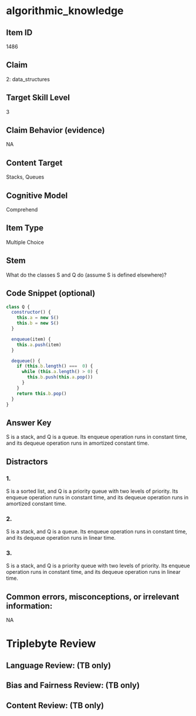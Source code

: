 # algorithmic_knowledge

## Item ID
1486

## Claim
2: data_structures

## Target Skill Level
3

## Claim Behavior (evidence)
NA

## Content Target
Stacks, Queues

## Cognitive Model
Comprehend

## Item Type
Multiple Choice

## Stem
What do the classes S and Q do (assume S is defined elsewhere)?

## Code Snippet (optional)
```javascript
class Q {
  constructor() {
    this.a = new S()
    this.b = new S()
  }

  enqueue(item) {
    this.a.push(item)
  }

  dequeue() {
    if (this.b.length() ===  0) {
      while (this.a.length() > 0) {
        this.b.push(this.a.pop())
      }
    }
    return this.b.pop()
  }
}
```

## Answer Key
S is a stack, and Q is a queue. Its enqueue operation runs in constant time, and its dequeue operation runs in amortized constant time.

## Distractors
### 1.
S is a sorted list, and Q is a priority queue with two levels of priority. Its enqueue operation runs in constant time, and its dequeue operation runs in amortized constant time.

### 2.
S is a stack, and Q is a queue. Its enqueue operation runs in constant time, and its dequeue operation runs in linear time.

### 3.
S is a stack, and Q is a priority queue with two levels of priority. Its enqueue operation runs in constant time, and its dequeue operation runs in linear time.

## Common errors, misconceptions, or irrelevant information:
NA

# Triplebyte Review

## Language Review: (TB only)

## Bias and Fairness Review: (TB only)

## Content Review: (TB only)
